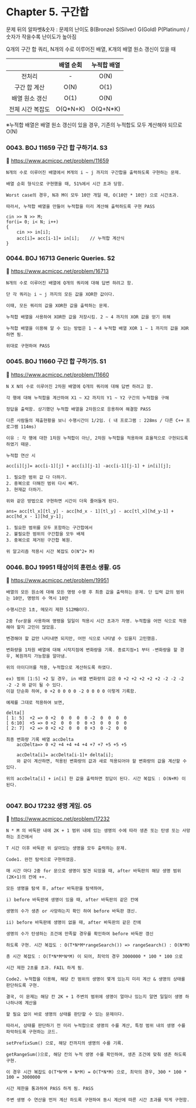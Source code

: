 # Chapter 5. 구간합 
문제 뒤의 알파벳&숫자 : 문제의 난이도 B(Bronze) S(Silver) G(Gold) P(Platinum) / 숫자가 작을수록 난이도가 높아짐

Q개의 구간 합 쿼리, N개의 수로 이루어진 배열, K개의 배열 원소 갱신이 있을 때

| |배열 순회|누적합 배열|
|:---:|:---:|:---:|
|전처리|-|O(N)|
|구간 합 계산|O(N)|O(1)|
|배열 원소 갱신|O(1)|O(N)|
|전체 시간 복잡도|O(Q*N+K)|O(Q+N*K)|

※누적합 배열은 배열 원소 갱신이 있을 경우, 기존의 누적합도 모두 계산해야 되므로 O(N)

### 0043. BOJ 11659 구간 합 구하기4. S3
:page_with_curl: https://www.acmicpc.net/problem/11659

```
N개의 수로 이루어진 배열에서 M개의 i ~ j 까지의 구간합을 출력하도록 구현하는 문제.

배열 순회 형식으로 구현했을 때, 51%에서 시간 초과 당함.

Worst case의 경우, N과 M이 모두 10만 개일 때, O(10만 * 10만) 으로 시간초과.

따라서, 누적합 배열을 만들어 누적합을 미리 계산해 출력하도록 구현 PASS

cin >> N >> M;
for(i= 0; i< N; i++)
{
	cin >> in[i];
	acc[i]= acc[i-1]+ in[i];	// 누적합 계산식
}

```

### 0044. BOJ 16713 Generic Queries. S2
:page_with_curl: https://www.acmicpc.net/problem/16713

```
N개의 수로 이루어진 배열에 Q개의 쿼리에 대해 답변 하려고 함.

단 각 쿼리는 i ~ j 까지의 모든 값을 XOR한 값이다.

이때, 모든 쿼리의 값을 XOR한 값을 출력하는 문제.

누적합 배열을 사용하여 XOR한 값을 저장시킴. 2 ~ 4 까지의 XOR 값을 얻기 위해

누적합 배열을 이용해 알 수 있는 방법은 1 ~ 4 누적합 배열 XOR 1 ~ 1 까지의 값을 XOR하면 됨.

위대로 구현하여 PASS

```

### 0045. BOJ 11660 구간 합 구하기5. S1
:page_with_curl: https://www.acmicpc.net/problem/11660

```
N X N의 수로 이루어진 2차원 배열에 Q개의 쿼리에 대해 답변 하려고 함.

각 행에 대해 누적합을 계산하여 X1 ~ X2 까지의 Y1 ~ Y2 구간의 누적합을 구해 

정답을 출력함. 상기했던 누적합 배열을 2차원으로 응용하여 해결함 PASS

다른 사람들의 제출현황을 보니 수행시간이 1/2임. ( 내 프로그램 : 228ms / 다른 C++ 프로그램 114ms)

이유 : 각 행에 대한 1차원 누적합이 아닌, 2차원 누적합을 적용하여 효율적으로 구현되도록 하였기 때문.

누적합 연산 시

acc[i][j]= acc[i-1][j] + acc[i][j-1] -acc[i-1][j-1] + in[i][j];

1. 필요한 범위 값 다 더하기.
2. 중복으로 더해진 범위 다시 빼기.
3. 현재값 더하기.

위와 같은 방법으로 구현하면 시간이 더욱 줄어들게 된다. 

ans= acc[tl_x][tl_y] - acc[hd_x - 1][tl_y] - acc[tl_x][hd_y-1] + acc[hd_x - 1][hd_y-1];

1. 필요한 범위를 모두 포함하는 구간합에서
2. 불필요한 범위의 구간합을 모두 배제
3. 중복으로 제거된 구간합 복원.

위 알고리즘 적용시 시간 복잡도 O(N^2+ M)
```

### 0046. BOJ 19951 태상이의 훈련소 생활. G5
:page_with_curl: https://www.acmicpc.net/problem/19951

```
배열의 모든 원소에 대해 모든 명령 수행 후 최종 값을 출력하는 문제. 단 입력 값의 범위 는 10만, 명령의 수 역시 10만

수행시간은 1초, 메모리 제한 512MB이다.

2중 for문을 사용하여 명령을 일일이 적용시 시간 초과가 자명. 누적합을 어떤 식으로 적용해야 할지 고민이 많았음.

변경해야 할 값만 나타내면 되지만, 어떤 식으로 나타낼 수 있을지 고민했음.

변화량을 1차원 배열에 대해 시작지점에 변화량을 기록. 종료지점+1 부터 -변화량을 할 경우, 복원까지 가능함을 알아냄.

위의 아이디어를 적용, 누적합으로 계산하도록 하였다.

ex) 범위 [1:5] +2 일 경우, in 배열 변화량의 값은 0 +2 +2 +2 +2 +2 -2 -2 -2 -2 -2 와 같이 될 수 있다.
이걸 단순화 하여, 0 +2 0 0 0 0 -2 0 0 0 0 이렇게 기록함.

예제를 그대로 적용하여 보면,

delta[]
[ 1: 5]  +2 => 0 +2  0  0  0  0 -2  0  0  0  0
[ 6:10]  +5 => 0 +2  0  0  0  0 +3  0  0  0  0 
[ 2: 7]  +2 => 0 +2 +2  0  0  0 +3  0 -2  0  0

최종 변화량 기록 배열 accDelta
    accDelta=> 0 +2 +4 +4 +4 +4 +7 +7 +5 +5 +5

	accDelta[i]= accDelta[i-1]+ delta[i]; 
	와 같이 계산하면, 적용된 변화량의 값과 새로 적용되어야 할 변화량의 값을 계산할 수 있다.

위의 accDelta[i] + in[i] 한 값을 출력하면 정답이 된다. 시간 복잡도 : O(N+M) 이 된다.


```

### 0047. BOJ 17232 생명 게임. G5
:page_with_curl: https://www.acmicpc.net/problem/17232

```
N * M 의 바둑판 내에 2K + 1 범위 내에 있는 생명의 수에 따라 생존 또는 탄생 또는 사망하는 조건에서

T 시간 이후 바둑판 위 살아있는 생명을 모두 출력하는 문제.

Code1. 완전 탐색으로 구현하였음.

매 시간 마다 2중 for 문으로 생명이 발견 되었을 때, after 바둑판의 해당 생명 범위 (2K+1)의 칸에 ++.

모든 생명을 탐색 후, after 바둑판을 탐색하여, 

i) before 바둑판에 생명이 있을 때, after 바둑판의 같은 칸에

생명의 수가 생존 or 사망하는지 확인 하여 before 바둑판 갱신.

ii) before 바둑판에 생명이 없을 때, after 바둑판의 같은 칸에

생명의 수가 탄생하는 조건에 만족할 경우를 확인하여 before 바둑판 갱신 

하도록 구현. 시간 복잡도 : O(T*N*M*rangeSearch()) => rangeSearch() : O(N*M)

총 시간 복잡도 : O(T*N*M*N*M) 이 되어, 최악의 경우 3000000 * 100 * 100 으로

시간 제한 2초를 초과. FAIL 하게 됨.

Code2. 누적합을 이용해, 해당 칸 범위의 생명이 몇개 있는지 미리 계산 & 생명의 상태를 판단하도록 구현.

결국, 이 문제는 해당 칸 2K + 1 주변의 범위에 생명이 얼마나 있는지 알면 일일이 생명 하나하나에 계산을 

할 필요 없이 바로 생명의 상태를 판단할 수 있는 문제이다.

따라서, 상태를 판단하기 전 미리 누적합으로 생명의 수를 계산, 특정 범위 내의 생명 수를 파악하도록 구현하는 코드.

setPrefixSum() 으로, 해당 칸까지의 생명의 수를 기록.

getRangeSum()으로, 해당 칸의 누적 생명 수를 확인하여, 생존 조건에 맞춰 생존 하도록 구현.

이 경우 시간 복잡도 O(T*N*M + N*M) = O(T*N*M) 으로, 최악의 경우, 300 * 100 * 100 = 3000000

시간 제한을 통과하여 PASS 하게 됨. PASS

주변 생명 수 연산을 먼저 계산 하도록 구현하여 동시 계산에 따른 시간 초과를 막게 구현함.

```
